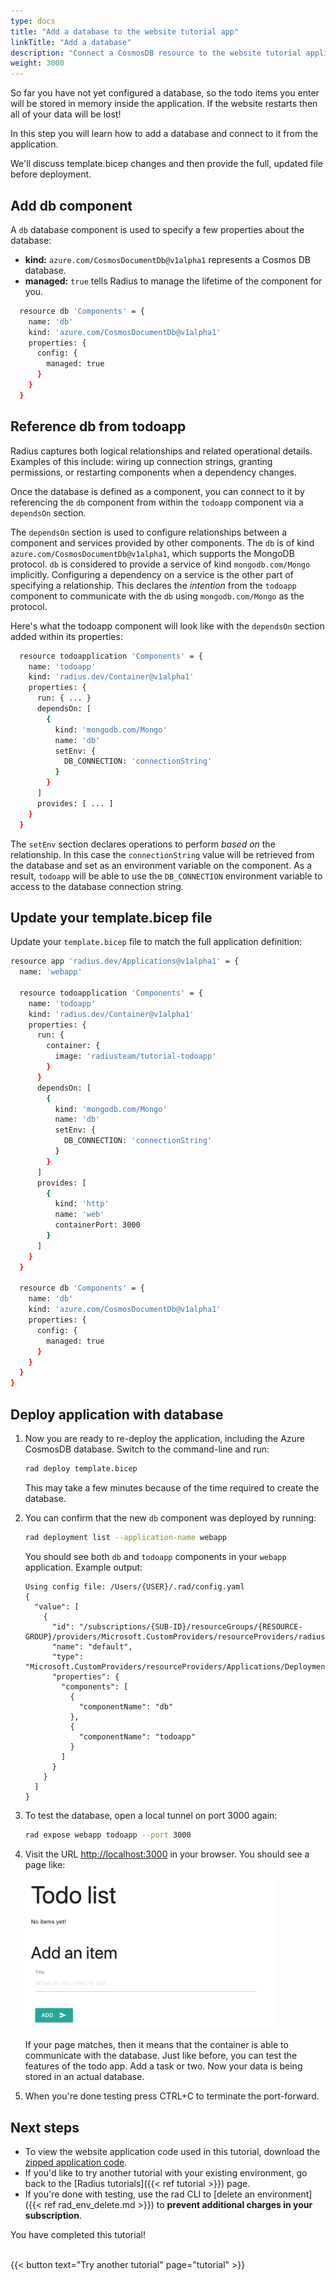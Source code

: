 ```yaml
---
type: docs
title: "Add a database to the website tutorial app"
linkTitle: "Add a database"
description: "Connect a CosmosDB resource to the website tutorial application"
weight: 3000
---
```


So far you have not yet configured a database, so the todo items you enter will be stored in memory inside the application. If the website restarts then all of your data will be lost!

In this step you will learn how to add a database and connect to it from the application.

We'll discuss template.bicep changes and then provide the full, updated file before deployment. 

## Add db component
A `db` database component is used to specify a few properties about the database: 

- **kind:** `azure.com/CosmosDocumentDb@v1alpha1` represents a Cosmos DB database. 
- **managed:** `true` tells Radius to manage the lifetime of the component for you. 

```sh
  resource db 'Components' = {
    name: 'db'
    kind: 'azure.com/CosmosDocumentDb@v1alpha1'
    properties: {
      config: {
        managed: true
      }
    }
  }
```

## Reference db from todoapp

Radius captures both logical relationships and related operational details. Examples of this include: wiring up connection strings, granting permissions, or restarting components when a dependency changes.

Once the database is defined as a component, you can connect to it by referencing the `db` component from within the `todoapp` component via a `dependsOn` section. 

The `dependsOn` section is used to configure relationships between a component and services provided by other components. The `db` is of kind `azure.com/CosmosDocumentDb@v1alpha1`, which supports the MongoDB protocol. `db` is considered to provide a service of kind `mongodb.com/Mongo` implicitly. Configuring a dependency on a service is the other part of specifying a relationship. This declares the *intention* from the `todoapp` component to communicate with the `db` using `mongodb.com/Mongo` as the protocol.

Here's what the todoapp component will look like with the `dependsOn` section added within its properties:

```sh
  resource todoapplication 'Components' = {
    name: 'todoapp'
    kind: 'radius.dev/Container@v1alpha1'
    properties: {
      run: { ... }
      dependsOn: [
        {
          kind: 'mongodb.com/Mongo'
          name: 'db'
          setEnv: {
            DB_CONNECTION: 'connectionString'
          }
        }
      ]
      provides: [ ... ]
    }
  }
```

The `setEnv` section declares operations to perform *based on* the relationship. In this case the `connectionString` value will be retrieved from the database and set as an environment variable on the component. As a result, `todoapp` will be able to use the `DB_CONNECTION` environment variable to access to the database connection string.

## Update your template.bicep file 

Update your `template.bicep` file to match the full application definition:

```sh
resource app 'radius.dev/Applications@v1alpha1' = {
  name: 'webapp'

  resource todoapplication 'Components' = {
    name: 'todoapp'
    kind: 'radius.dev/Container@v1alpha1'
    properties: {
      run: {
        container: {
          image: 'radiusteam/tutorial-todoapp'
        }
      }
      dependsOn: [
        {
          kind: 'mongodb.com/Mongo'
          name: 'db'
          setEnv: {
            DB_CONNECTION: 'connectionString'
          }
        }
      ]
      provides: [
        {
          kind: 'http'
          name: 'web'
          containerPort: 3000
        }
      ]
    }
  }

  resource db 'Components' = {
    name: 'db'
    kind: 'azure.com/CosmosDocumentDb@v1alpha1'
    properties: {
      config: {
        managed: true
      }
    }
  }
}
```

## Deploy application with database

1. Now you are ready to re-deploy the application, including the Azure CosmosDB database. Switch to the command-line and run: 

   ```sh
   rad deploy template.bicep
   ```

   This may take a few minutes because of the time required to create the database.

1. You can confirm that the new `db` component was deployed by running:

   ```sh
   rad deployment list --application-name webapp
   ```

   You should see both `db` and `todoapp` components in your `webapp` application. Example output: 

   ```
   Using config file: /Users/{USER}/.rad/config.yaml
   {
     "value": [
       {
         "id": "/subscriptions/{SUB-ID}/resourceGroups/{RESOURCE-GROUP}/providers/Microsoft.CustomProviders/resourceProviders/radius/Applications/webapp/Deployments/default",
         "name": "default",
         "type": "Microsoft.CustomProviders/resourceProviders/Applications/Deployments",
         "properties": {
           "components": [
             {
               "componentName": "db"
             },
             {
               "componentName": "todoapp"
             }
           ]
         }
       }
     ]
   }
   ```

1. To test the database, open a local tunnel on port 3000 again:

   ```sh
   rad expose webapp todoapp --port 3000
   ```

1. Visit the URL [http://localhost:3000](http://localhost:3000) in your browser. You should see a page like:

   <img src="todoapp-withdb.png" width="400" alt="screenshot of the todo application with a database">

   If your page matches, then it means that the container is able to communicate with the database. Just like before, you can test the features of the todo app. Add a task or two. Now your data is being stored in an actual database. 

1. When you're done testing press CTRL+C to terminate the port-forward. 

## Next steps

- To view the website application code used in this tutorial, download the [zipped application code](/tutorial/webapp.zip).
- If you'd like to try another tutorial with your existing environment, go back to the [Radius tutorials]({{< ref tutorial >}}) page. 
- If you're done with testing, use the rad CLI to [delete an environment]({{< ref rad_env_delete.md >}}) to **prevent additional charges in your subscription**. 

You have completed this tutorial!

<br>{{< button text="Try another tutorial" page="tutorial" >}}
